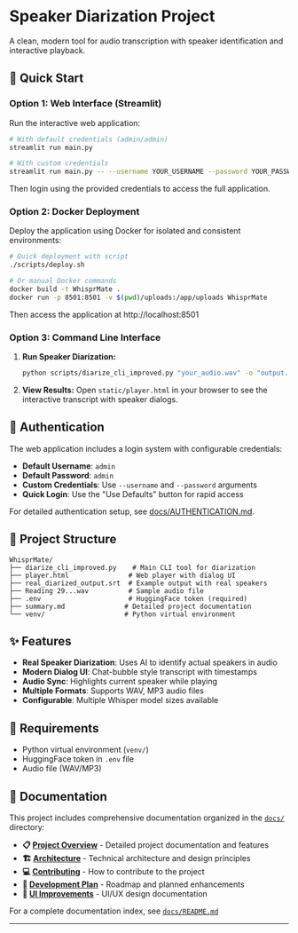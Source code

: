 # Speaker Diarization Project

A clean, modern tool for audio transcription with speaker identification and interactive playback.

## 🚀 Quick Start

### Option 1: Web Interface (Streamlit)

Run the interactive web application:

```bash
# With default credentials (admin/admin)
streamlit run main.py

# With custom credentials
streamlit run main.py -- --username YOUR_USERNAME --password YOUR_PASSWORD
```

Then login using the provided credentials to access the full application.

### Option 2: Docker Deployment

Deploy the application using Docker for isolated and consistent environments:

```bash
# Quick deployment with script
./scripts/deploy.sh

# Or manual Docker commands
docker build -t WhisprMate .
docker run -p 8501:8501 -v $(pwd)/uploads:/app/uploads WhisprMate
```

Then access the application at http://localhost:8501

### Option 3: Command Line Interface

1. **Run Speaker Diarization:**

   ```bash
   python scripts/diarize_cli_improved.py "your_audio.wav" -o "output.srt" --model base --language en
   ```

2. **View Results:**
   Open `static/player.html` in your browser to see the interactive transcript with speaker dialogs.

## 🔐 Authentication

The web application includes a login system with configurable credentials:

- **Default Username**: `admin`
- **Default Password**: `admin`
- **Custom Credentials**: Use `--username` and `--password` arguments
- **Quick Login**: Use the "Use Defaults" button for rapid access

For detailed authentication setup, see [docs/AUTHENTICATION.md](docs/AUTHENTICATION.md).

## 📁 Project Structure

```
WhisprMate/
├── diarize_cli_improved.py    # Main CLI tool for diarization
├── player.html               # Web player with dialog UI
├── real_diarized_output.srt  # Example output with real speakers
├── Reading 29...wav          # Sample audio file
├── .env                      # HuggingFace token (required)
├── summary.md               # Detailed project documentation
└── venv/                    # Python virtual environment
```

## ✨ Features

- **Real Speaker Diarization**: Uses AI to identify actual speakers in audio
- **Modern Dialog UI**: Chat-bubble style transcript with timestamps
- **Audio Sync**: Highlights current speaker while playing
- **Multiple Formats**: Supports WAV, MP3 audio files
- **Configurable**: Multiple Whisper model sizes available

## 🔧 Requirements

- Python virtual environment (`venv/`)
- HuggingFace token in `.env` file
- Audio file (WAV/MP3)

## 📖 Documentation

This project includes comprehensive documentation organized in the [`docs/`](docs/) directory:

- **📋 [Project Overview](docs/project/summary.md)** - Detailed project documentation and features
- **🏗️ [Architecture](docs/architecture/ARCHITECTURE.md)** - Technical architecture and design principles
- **💻 [Contributing](docs/development/CONTRIBUTING.md)** - How to contribute to the project
- **📅 [Development Plan](docs/project/plan.md)** - Roadmap and planned enhancements
- **🎨 [UI Improvements](docs/project/UI_IMPROVEMENTS.md)** - UI/UX design documentation

For a complete documentation index, see [`docs/README.md`](docs/README.md)

---
